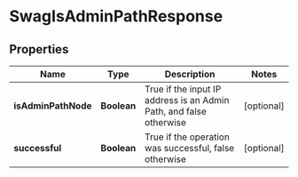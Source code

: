 
# SwagIsAdminPathResponse

## Properties
Name | Type | Description | Notes
------------ | ------------- | ------------- | -------------
**isAdminPathNode** | **Boolean** | True if the input IP address is an Admin Path, and false otherwise |  [optional]
**successful** | **Boolean** | True if the operation was successful, false otherwise |  [optional]



